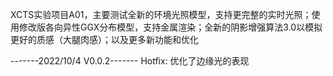 XCTS实验项目A01，主要测试全新的环境光照模型，支持更完整的实时光照；使用修改版各向异性GGX分布模型，支持金属渲染；全新的阴影增强算法3.0以模拟更好的质感（大腿肉感）；以及更多新功能和优化

-------2022/10/4 V0.0.2-------
Hotfix:
优化了边缘光的表现

